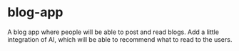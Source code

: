 # blog-app
A blog app where people will be able to post and read blogs. Add a little integration of AI, which will be able to recommend what to read to the users.
